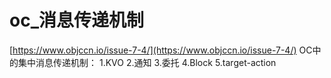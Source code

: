 # oc\_消息传递机制

[https://www.objccn.io/issue-7-4/](https://www.objccn.io/issue-7-4/) OC中的集中消息传递机制： 1.KVO 2.通知 3.委托 4.Block 5.target-action

